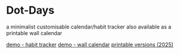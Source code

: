 # Dot-Days
a minimalist customisable calendar/habit tracker
also available as a printable wall calendar

[demo - habit tracker](https://nbviewer.org/github/tjarnikova/Dot-Days/blob/main/DayDotPlotter.ipynb)
[demo - wall calendar](https://github.com/tjarnikova/Dot-Days/blob/main/Kalendar.ipynb)
[printable versions (2025)](https://github.com/tjarnikova/Dot-Days/tree/main/examples)
